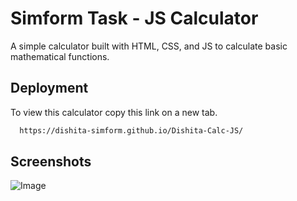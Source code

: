 
# Simform Task - JS Calculator

A simple calculator built with HTML, CSS, and JS to calculate basic mathematical functions.

## Deployment

To view this calculator copy this link on a new tab.

```bash
  https://dishita-simform.github.io/Dishita-Calc-JS/
```
## Screenshots

![Image](https://github.com/user-attachments/assets/24acc311-52dc-4999-9cb8-7d0acb19eebb)
